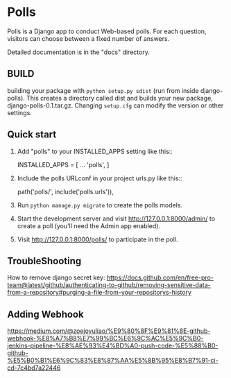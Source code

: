 Polls
=====

Polls is a Django app to conduct Web-based polls. For each question,
visitors can choose between a fixed number of answers.

Detailed documentation is in the "docs" directory.

BUILD
-----------
building your package with `python setup.py sdist` (run from inside django-polls).
This creates a directory called dist and builds your new package, django-polls-0.1.tar.gz.
Changing `setup.cfg` can modify the version or other settings.

Quick start
-----------

1. Add "polls" to your INSTALLED_APPS setting like this::

    INSTALLED_APPS = [
        ...
        'polls',
    ]

2. Include the polls URLconf in your project urls.py like this::

    path('polls/', include('polls.urls')),

3. Run ``python manage.py migrate`` to create the polls models.

4. Start the development server and visit http://127.0.0.1:8000/admin/
   to create a poll (you'll need the Admin app enabled).

5. Visit http://127.0.0.1:8000/polls/ to participate in the poll.


TroubleShooting
-----------
How to remove django secret key:
https://docs.github.com/en/free-pro-team@latest/github/authenticating-to-github/removing-sensitive-data-from-a-repository#purging-a-file-from-your-repositorys-history

Adding Webhook
-----------
https://medium.com/@zoejoyuliao/%E9%80%8F%E9%81%8E-github-webhook-%E8%A7%B8%E7%99%BC%E6%9C%AC%E5%9C%B0-jenkins-pipeline-%E8%AE%93%E4%BD%A0-push-code-%E5%88%B0-github-%E5%B0%B1%E6%9C%83%E8%87%AA%E5%8B%95%E8%B7%91-ci-cd-7c4bd7a22446
